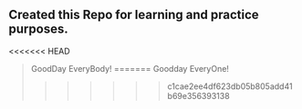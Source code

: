 ## Created this Repo for learning and practice purposes.

<<<<<<< HEAD
> GoodDay EveryBody!
=======
> Goodday EveryOne!
>>>>>>> c1cae2ee4df623db05b805add41b69e356393138
